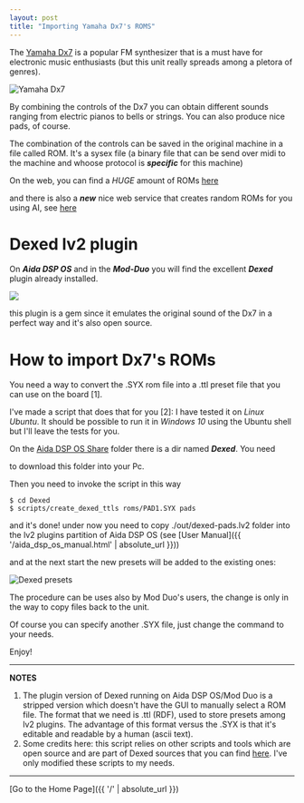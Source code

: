 ```yaml
---
layout: post
title: "Importing Yamaha Dx7's ROMS"
---
```


The [Yamaha Dx7](https://en.wikipedia.org/wiki/Yamaha_DX7) is a popular FM synthesizer that is a must have for electronic music enthusiasts (but this unit really spreads among a pletora of genres).

![Yamaha Dx7](yamaha-dx7.jpg)

By combining the controls of the Dx7 you can obtain different sounds ranging from electric pianos to bells or strings. You can also produce nice pads, of course.

The combination of the controls can be saved in the original machine in a file called ROM. It's a sysex file (a binary file that can be send over midi to the machine
and whoose protocol is _**specific**_ for this machine)

On the web, you can find a _HUGE_ amount of ROMs [here](http://bobbyblues.recup.ch/yamaha_dx7/dx7_patches.html)

and there is also a _**new**_ nice web service that creates random ROMs for you using AI, see [here](https://www.thisdx7cartdoesnotexist.com/)

# Dexed lv2 plugin

On _**Aida DSP OS**_ and in the _**Mod-Duo**_ you will find the excellent _**Dexed**_ plugin already installed. 

[ ![](dexed1rev-small-size.png) ](dexed1rev-full-size.png)

this plugin is a gem since it emulates the original sound of the Dx7 in a perfect way and it's also open source.

# How to import Dx7's ROMs

You need a way to convert the .SYX rom file into a .ttl preset file that you can use on the board [1].

I've made a script that does that for you [2]: I have tested it on _Linux Ubuntu_. It should be possible to run it in _Windows 10_ using the Ubuntu shell but I'll leave the tests for you.

On the [Aida DSP OS Share](https://drive.google.com/drive/folders/11b5uSavJboytXnDFgocN8cjFrTf7xIc7?usp=sharing) folder there is a dir named _**Dexed**_. You need

to download this folder into your Pc.

Then you need to invoke the script in this way

```
$ cd Dexed
$ scripts/create_dexed_ttls roms/PAD1.SYX pads
```

and it's done! under now you need to copy ./out/dexed-pads.lv2 folder into
the lv2 plugins partition of Aida DSP OS (see [User Manual]({{ '/aida_dsp_os_manual.html' | absolute_url }}))

and at the next start the new presets will be added to the existing ones:

![Dexed presets](dexed1rev-preset.png)

The procedure can be uses also by Mod Duo's users, the change is only in the way to copy files
back to the unit.

Of course you can specify another .SYX file, just change the command to your needs.

Enjoy!

---
**NOTES**

1. The plugin version of Dexed running on Aida DSP OS/Mod Duo is a stripped version
which doesn't have the GUI to manually select a ROM file. The format that we need is .ttl (RDF), used to store presets among lv2 plugins. The advantage
of this format versus the .SYX is that it's editable and readable by a human (ascii text).
2. Some credits here: this script relies on other scripts and tools which are open source and are part of Dexed sources that
you can find [here](https://github.com/dcoredump/dexed). I've only modified these scripts to my needs.

---

[Go to the Home Page]({{ '/' | absolute_url }})
